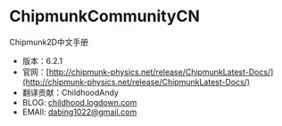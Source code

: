 ChipmunkCommunityCN 
=============================

Chipmunk2D中文手册

-  版本：6.2.1
-  官网：[http://chipmunk-physics.net/release/ChipmunkLatest-Docs/](http://chipmunk-physics.net/release/ChipmunkLatest-Docs/)
-  翻译贡献：ChildhoodAndy
-  BLOG: [childhood.logdown.com](http://childhood.logdown.com)
-  EMAIl: dabing1022@gmail.com
